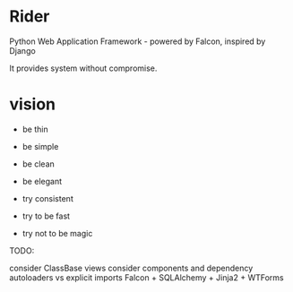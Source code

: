 Rider
=====
Python Web Application Framework - powered by Falcon, inspired by Django

It provides system without compromise.

vision
======
* be thin
* be simple
* be clean
* be elegant

* try consistent
* try to be fast
* try not to be magic

TODO:

consider ClassBase views
consider components and dependency
autoloaders vs explicit imports
Falcon + SQLAlchemy + Jinja2 + WTForms
